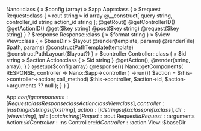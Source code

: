 Nano::class {
  » $config (array)
  » $app App::class {
  » $request Request::class {
  » rout string
  » id array
  @__construct[
    query string,
    controller_id string
    action_id string
  ];
  @getRout()
  @getControllerID()
  @getActionID()
  @get($key string)
  @post($key string)
  @request($key string)
  }
  ? $response Response::class {
    » $format string
  }
  » $view View::class {
    » $baseDir
    » $layout
    @render(template, params)
    @renderFile( $path, params)
    @constructPathTemplate(template)
    @constructPathLayourt($layout?)
  }
  » $controller Controller::class {
    » $id string
    » $action Action:class {
      » $id string
    }
    @getAction(),
    @render(string, array);
    }
  }
  @setup($config array)
  @response(){
    Nano::getComponents( RESPONSE,
      controller => Nano::$app->controller
    )
    ->run(){
      $action = $rhis->controller->action;
      call_method(
        $this->controller,
        $action->id,
        $action->arguments ?? null
      );
    }
  }
}

App:$config
components : [
Request class
Response class
Action class
View class
],
controller : [
ns string
id string
sufix string
],
action : [
id string
sufix class
prefix class
],
dir : [
view string
],
tpl : [
catch string
]
Requst::$rout
Request$id
Request::$arguments
Action::$id
Controller::$ns
Controller::$id
Controller::$action
View::$baseDir